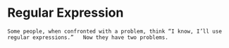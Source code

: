 # Regular Expression

`Some people, when confronted with a problem, think “I know, I’ll use regular expressions.”   Now they have two problems.`
